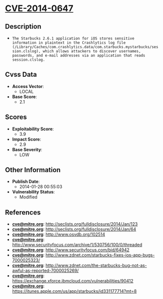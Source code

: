 
# [CVE-2014-0647](https://cve.mitre.org/cgi-bin/cvename.cgi?name=CVE-2014-0647)

## Description

- `The Starbucks 2.6.1 application for iOS stores sensitive information in plaintext in the Crashlytics log file (/Library/Caches/com.crashlytics.data/com.starbucks.mystarbucks/session.clslog), which allows attackers to discover usernames, passwords, and e-mail addresses via an application that reads session.clslog.`

## Cvss Data

- **Access Vector**:
  - LOCAL
- **Base Score**:
  - 2.1

## Scores

- **Exploitability Score**:
  - 3.9
- **Impact Score**:
  - 2.9
- **Base Severity**:
  - LOW

## Other Information

- **Publish Date**:
  - 2014-01-28 00:55:03
- **Vulnerability Status**:
  - Modified

## References

- **cve@mitre.org**: http://seclists.org/fulldisclosure/2014/Jan/123
- **cve@mitre.org**: http://seclists.org/fulldisclosure/2014/Jan/64
- **cve@mitre.org**: http://www.osvdb.org/102514
- **cve@mitre.org**: http://www.securityfocus.com/archive/1/530756/100/0/threaded
- **cve@mitre.org**: http://www.securityfocus.com/bid/64942
- **cve@mitre.org**: http://www.zdnet.com/starbucks-fixes-ios-app-bugs-7000025323/
- **cve@mitre.org**: http://www.zdnet.com/the-starbucks-bug-not-as-awful-as-reported-7000025269/
- **cve@mitre.org**: https://exchange.xforce.ibmcloud.com/vulnerabilities/90412
- **cve@mitre.org**: https://itunes.apple.com/us/app/starbucks/id331177714?mt=8
